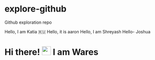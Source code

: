 # explore-github
Github exploration repo

Hello, I am Katia 🇷🇺
Hello, it is aaron
Hello, I am Shreyash 
Hello- Joshua
# Hi there! <img src="https://github.com/TheDudeThatCode/TheDudeThatCode/blob/master/Assets/Hi.gif" width="29px"> I am Wares
